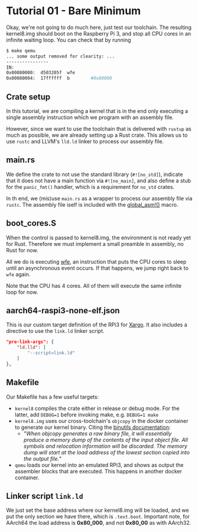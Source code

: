 # Tutorial 01 - Bare Minimum

Okay, we're not going to do much here, just test our toolchain. The resulting
kernel8.img should boot on the Raspberry Pi 3, and stop all CPU cores in an
infinite waiting loop. You can check that by running

```bash
$ make qemu
... some output removed for clearity: ...
----------------
IN:
0x00080000:  d503205f  wfe
0x00080004:  17ffffff  b        #0x80000
```

## Crate setup

In this tutorial, we are compiling a kernel that is in the end only executing a
single assembly instruction which we program with an assembly file.

However, since we want to use the toolchain that is delivered with `rustup` as
much as possible, we are already setting up a Rust crate. This allows us to use
`rustc` and LLVM's `lld.ld` linker to process our assembly file.

## main.rs

We define the crate to not use the standard library (`#![no_std]`), indicate
that it does not have a main function via `#![no_main]`, and also define a stub
for the `panic_fmt()` handler, which is a requirement for `no_std` crates.

In th end, we (mis)use `main.rs` as a wrapper to process our assembly file via
`rustc`. The assembly file iself is included with the [global_asm!()][gasm]
macro.

[gasm]: https://doc.rust-lang.org/unstable-book/language-features/global-asm.html

## boot_cores.S

When the control is passed to kernel8.img, the environment is not ready yet for
Rust. Therefore we must implement a small preamble in assembly, no Rust for now.

All we do is executing [wfe][wfe], an instruction that puts the CPU cores to
sleep until an asynchronous event occurs. If that happens, we jump right back to
`wfe` again.

[wfe]: http://infocenter.arm.com/help/index.jsp?topic=/com.arm.doc.ddi0360e/CHDBGCFH.html

Note that the CPU has 4 cores. All of them will execute the same infinite loop
for now.

## aarch64-raspi3-none-elf.json

This is our custom target definition of the RPi3 for [Xargo][xargo]. It also
includes a directive to use the `link.ld` linker script.

```json
"pre-link-args": {
    "ld.lld": [
        "--script=link.ld"
    ]
},
```

[xargo]: https://github.com/japaric/xargo

## Makefile

Our Makefile has a few useful targets:
- `kernel8` compiles the crate either in release or debug mode. For the latter,
  add `DEBUG=1` before invoking make, e.g. `DEBUG=1 make`
- `kernel8.img` uses our cross-toolchain's `objcopy` in the docker container to
  generate our kernel binary. Citing the [binutils documentation][butils]:
    - "_When objcopy generates a raw binary file, it will essentially produce a
      memory dump of the contents of the input object file. All symbols and
      relocation information will be discarded. The memory dump will start at
      the load address of the lowest section copied into the output file._"
- `qemu` loads our kernel into an emulated RPi3, and shows as output the
  assembler blocks that are executed. This happens in another docker container.

[butils]: https://sourceware.org/binutils/docs/binutils/objcopy.html

## Linker script `link.ld`

We just set the base address where our kernel8.img will be loaded, and we put
the only section we have there, which is `.text.boot`. Important note, for
AArch64 the load address is **0x80_000**, and not **0x80_00** as with AArch32.
